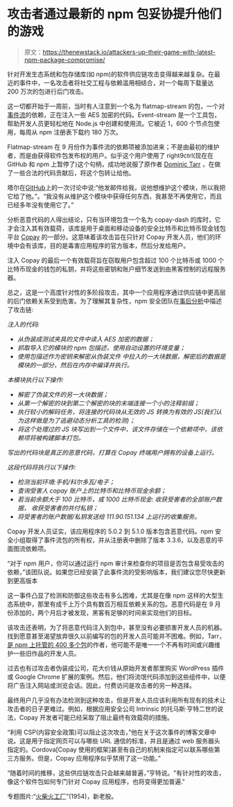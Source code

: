 # 攻击者通过最新的 npm 包妥协提升他们的游戏

> 原文：<https://thenewstack.io/attackers-up-their-game-with-latest-npm-package-compromise/>

针对开发生态系统和包存储库(如 npm)的软件供应链攻击变得越来越复杂。在最近的事件中，一名攻击者将社交工程与依赖滥用相结合，对一个每周下载量达 200 万次的包进行后门攻击。

这一切都开始于一周前，当时有人注意到一个名为 flatmap-stream 的包，一个对[事件流](https://www.npmjs.com/package/event-stream)的依赖，正在注入一些 AES 加密的代码。Event-stream 是一个工具包，帮助开发人员更轻松地在 Node.js 中创建和使用流。它被近 1，600 个节点包使用，每周从 npm 注册表下载约 180 万次。

Flatmap-stream 在 9 月份作为事件流的依赖项被添加进来；不是由最初的维护者，而是由获得软件包发布权的用户。似乎这个用户使用了 right9ctrl(现在在 GitHub 和 npm 上暂停了)这个句柄，成功地说服了原作者 [Dominic Tarr](https://github.com/dominictarr) ，在做了一些合法的代码贡献后，将这个包转让给他。

塔尔在[GitHub](https://github.com/dominictarr/event-stream/issues/116#issuecomment-440927400)上的一次讨论中说:“他发邮件给我，说他想维护这个模块，所以我把它给了他。”。“我没有从维护这个模块中获得任何东西，我甚至不再使用它，而且已经多年没有使用它了。”

分析恶意代码的人得出结论，只有当环境包含一个名为 copay-dash 的库时，它才会注入其有效载荷，该库是用于桌面和移动设备的安全比特币和比特币现金钱包平台 [Copay](https://copay.io/) 的一部分。这意味着该攻击旨在只针对 Copay 开发人员，他们的环境中会有该库，目的是毒害应用程序的官方版本，然后分发给用户。

注入 Copay 的最后一个有效载荷旨在窃取用户包含超过 100 个比特币或 1000 个比特币现金的钱包的私钥，并将这些密钥和账户细节发送到由黑客控制的远程服务器。

总之，这是一个高度针对性的多阶段攻击，其中一个应用程序通过供应链中更高层的后门依赖关系受到危害。为了理解其复杂性，npm 安全团队在[事后分析](https://blog.npmjs.org/post/180565383195/details-about-the-event-stream-incident)中描述了攻击链:

*注入的代码:*

*   *从伪装成测试夹具的文件中读入 AES 加密的数据；*
*   *抓取导入它的模块的 npm 包描述，使用自动设置的环境变量；*
*   *使用包描述作为密钥来解密从伪装文件*
    *中拉入的一大块数据，解密后的数据是模块的一部分，然后在内存中编译并执行。*

*本模块执行以下操作:*

*   *解密了伪装文件的另一大块数据；*
*   *从第一个解密的块到第二个解密的块的末端连接一个小的注释前缀；*
*   *执行较小的解码任务，将连接的代码块从无效的 JS 转换为有效的 JS(我们认为这样做是为了逃避动态分析工具的检测)；*
*   *将这个处理过的 JS 块写出到一个文件中，该文件存储在一个依赖项中，该依赖项将被构建脚本打包。*

*写出的代码块是真正的恶意代码，打算在 Copay 终端用户拥有的设备上运行。*

*这段代码将执行以下操作:*

*   *检测当前环境:手机/科尔多瓦/电子；*
*   *查询受害人 copay 账户上的比特币和比特币现金余额；*
*   *若当前余额大于 100 比特币，或 1000 比特币现金:* *收获受害者的全部账户数据，* *收获受害者的共付私钥；*
*   *将受害者的账户数据/私钥发送给 111.90.151.134 上运行的收集服务。*

Copay 开发人员证实，该应用程序的 5.0.2 到 5.1.0 版本包含恶意代码。npm 安全小组取得了事件流包的所有权，并从注册表中删除了版本 3.3.6，以及恶意的平面图流依赖项。

“对于 npm 用户，你可以通过运行 npm 审计来检查你的项目是否包含易受攻击的依赖，”该团队说。如果您已经安装了此事件流的受影响版本，我们建议您尽快更新到更高版本

这一事件凸显了检测和防御这些攻击有多么困难，尤其是在像 npm 这样的大型生态系统中，那里有成千上万个具有数百万相互依赖关系的包。恶意代码是在 9 月份添加的，两个月后才被发现，黑客有足够的时间来实现他们的目标。

该攻击还表明，为了将恶意代码注入到包中，甚至没有必要损害开发人员的机器。找到愿意甚至渴望放弃很久以前编写的包的开发人员可能并不困难。例如，Tarr，[是 npm 上托管的 400 多个包](https://www.npmjs.com/~dominictarr)的作者，他可能不是唯一一个不再有时间或兴趣维护一些旧作品的开发人员。

过去也有过攻击者伪装成公司，花大价钱从原始开发者那里购买 WordPress 插件或 Google Chrome 扩展的案例。然后，他们将流氓代码添加到这些组件中，以便将广告注入网站或浏览会话。因此，付费访问是攻击者的另一种选择。

最终用户几乎没有办法检测到这种攻击，但是开发人员应该利用所有现有的技术让攻击者的日子更难过。例如，根据应用安全公司 Intrinsic 的托马斯·亨特二世的说法，Copay 开发者可能已经采取了阻止最终有效载荷的措施。

“利用 CSP(内容安全政策)可以阻止这次攻击，”他在关于这次事件的博客文章中说。这是用于指定网页可以与哪些 URL 通信的标准，并且是通过 web 服务器头指定的。Cordova[Copay 使用的框架]甚至有自己的机制来指定可以联系哪些第三方服务。但是，Copay 应用程序似乎禁用了这一功能。”

“随着时间的推移，这些供应链攻击只会越来越普遍，”亨特说。"有针对性的攻击，像这个软件包如何专门针对 Copay 应用程序，也将变得更加普遍."

专题图片:“[火柴火工厂](https://nos.twnsnd.co/post/180347753447/smoke-and-flames-match-factory-fire-1954)”(1954)，新老股。

<svg xmlns:xlink="http://www.w3.org/1999/xlink" viewBox="0 0 68 31" version="1.1"><title>Group</title> <desc>Created with Sketch.</desc></svg>